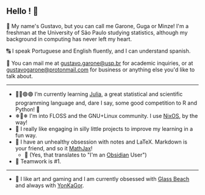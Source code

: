 ## Hello ! 🍃

👋 My name's Gustavo, but you can call me Garone, Guga or Minze! I'm a freshman at the University of São Paulo studying statistics, although my background in computing has never left my heart.

🔠 I speak Portuguese and English fluently, and I can understand spanish.

📨 You can mail me at gustavo.garone@usp.br for academic inquiries, or at gustavogarone@protonmail.com for business or anything else you'd like to talk about.
- - -

- 🔵🔴🟢🟣 I’m currently learning [Julia](https://github.com/JuliaLang/julia), a great statistical and scientific programming language and, dare I say, some good competition to R and Python! 🐍
- ❄🐧❄ I'm into FLOSS and the GNU+Linux community. I use [NixOS](https://github.com/NixOS), by the way!
- 🎉 I really like engaging in silly little projects to improve my learning in a fun way.
- 🧾 I have an unhealthy obsession with notes and LaTeX. Markdown is your friend, and so it [MathJax](https://github.com/mathjax/MathJax)!
  - 🔮 (Yes, that translates to "I'm an [Obsidian](https://github.com/obsidianmd) User")
- 👊 Teamwork is #1.
- - - 
- 🪩 I like art and gaming and I am currently obsessed with [Glass Beach](https://glassbeach.band/) and always with [YonKaGor](https://www.youtube.com/c/yonkagor).
